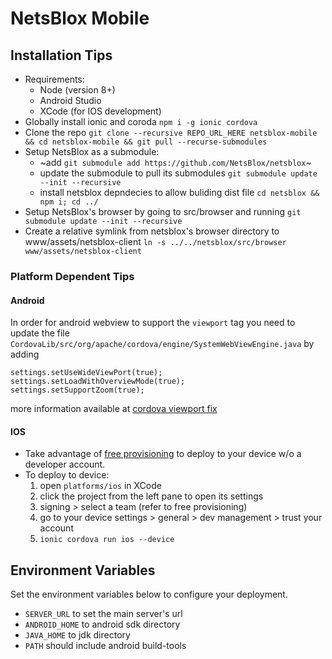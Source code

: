 # NetsBlox Mobile



## Installation Tips

- Requirements:
    - Node (version 8+)
    - Android Studio
    - XCode (for IOS development)
- Globally install ionic and coroda `npm i -g ionic cordova`
- Clone the repo `git clone --recursive REPO_URL_HERE netsblox-mobile && cd netsblox-mobile && git pull --recurse-submodules`
- Setup NetsBlox as a submodule: 
    - ~add `git submodule add https://github.com/NetsBlox/netsblox`~
    - update the submodule to pull its submodules `git submodule update --init --recursive` 
    - install netsblox depndecies to allow buliding dist file `cd netsblox && npm i; cd ../`
- Setup NetsBlox's browser by going to src/browser and running `git submodule update --init --recursive`
- Create a relative symlink from netsblox's browser directory to www/assets/netsblox-client `ln -s ../../netsblox/src/browser www/assets/netsblox-client`

### Platform Dependent Tips

#### Android
In order for android webview to support the `viewport` tag you need to update the file `CordovaLib/src/org/apache/cordova/engine/SystemWebViewEngine.java` by adding 
```
settings.setUseWideViewPort(true);
settings.setLoadWithOverviewMode(true);
settings.setSupportZoom(true);
```
more information available at [cordova viewport fix](https://fetch-info.blogspot.com/2015/06/include-viewport-settings-in-cordova-if.html)

#### IOS
- Take advantage of [free provisioning](https://developer.xamarin.com/guides/ios/getting_started/installation/device_provisioning/free-provisioning/) to deploy to your device w/o a developer account.
- To deploy to device: 
    1. open `platforms/ios` in XCode
    2. click the project from the left pane to open its settings
    3. signing > select a team (refer to free provisioning)
    4. go to your device settings > general > dev management > trust your account
    5. `ionic cordova run ios --device`


## Environment Variables
Set the environment variables below to configure your deployment.
- `SERVER_URL` to set the main server's url
- `ANDROID_HOME` to android sdk directory
- `JAVA_HOME` to jdk directory
- `PATH` should include android build-tools
